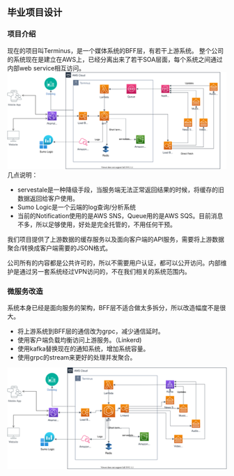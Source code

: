 ## 毕业项目设计

### 项目介绍

现在的项目叫Terminus，是一个媒体系统的BFF层，有若干上游系统。
整个公司的系统现在是建立在AWS上，已经分离出来了若干SOA层面，每个系统之间通过内部web service相互访问。
![系统结构图](docs/System-Current.svg)
几点说明：
* servestale是一种降级手段，当服务端无法正常返回结果的时候，将缓存的旧数据返回给客户使用。
* Sumo Logic是一个云端的log查询/分析系统
* 当前的Notification使用的是AWS SNS，Queue用的是AWS SQS。目前消息不多，所以足够使用，好处是完全托管的，不用任何干预。

我们项目提供了上游数据的缓存服务以及面向客户端的API服务，需要将上游数据聚合/转换成客户端需要的JSON格式。

公司所有的内容都是公共许可的，所以不需要用户认证，都可以公开访问。内部维护是通过另一套系统经过VPN访问的，不在我们相关的系统范围内。

### 微服务改造

系统本身已经是面向服务的架构，BFF层不适合做太多拆分，所以改造幅度不是很大。
* 将上游系统到BFF层的通信改为grpc，减少通信延时。
* 使用客户端负载均衡访问上游服务。（Linkerd)
* 使用kafka替换现在的通知系统，增加系统容量。
* 使用grpc的stream来更好的处理并发聚合。

![系统结构图](docs/System-Modified.svg)
